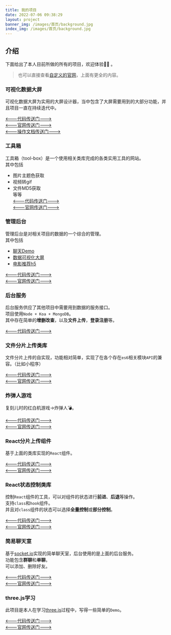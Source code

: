 ```yaml
---
title: 我的项目
date: 2022-07-06 09:38:29
layout: project 
banner_img: /images/首页/background.jpg
index_img: /images/首页/background.jpg
---
```


<div class="markdown-body">

## 介绍  

下面给出了本人目前所做的所有的项目，欢迎体验👏🏻 。  

> 也可以直接查看[自定义的官网](https://food-billboard.github.io/simple-practice/home-page/index.html)，上面有更全的内容。  

<a id="screen"></a>  

### 可视化数据大屏  

可视化数据大屏为实用的大屏设计器，当中包含了大屏需要用到的大部分功能，并且项目一直在持续迭代中。  

[<---代码传送门--->](https://github.com/food-billboard/create-chart)  
[<---官网传送门--->](http://47.97.27.23/api/backend/screen/index.html)  
[<---操作文档传送门--->](http://47.97.27.23/api/backend/create-chart-docs/index.html)  

### 工具箱

工具箱（tool-box）是一个使用相关类库完成的各类实用工具的网站。  
其中包括  
- 图片主题色获取    
- 视频转gif  
- 文件MD5获取  
等等  
[<---代码传送门--->](https://github.com/food-billboard/tool-box)  
[<---官网传送门--->](http://47.97.27.23/api/backend/tool-box/index.html)  

### 管理后台  

管理后台是对相关项目的数据的一个综合的管理。   
其中包括  
- [聊天Demo](#chat-demo)  
- [数据可视化大屏](#screen)  
- [电影推荐h5](#movie)  

[<---代码传送门--->](https://github.com/food-billboard/mini-app-management)  
[<---官网传送门--->](http://47.97.27.23/api/backend/index.html)  

<a id="node-server"></a> 

### 后台服务  

后台服务供应了其他项目中需要用到数据的服务接口。  
项目使用`Node + Koa + MongoDB`。  
其中存在简单的**增删改查**，以及**文件上传**，**登录注册**等。  

[<---代码传送门--->](https://github.com/food-billboard/node-server)  

### 文件分片上传类库  

文件分片上传的自实现，功能相对简单，实现了在各个存在`es6`相关模块`API`的兼容。（比如小程序）    

[<---代码传送门--->](https://github.com/food-billboard/chunk-file-load)  
[<---官网传送门--->](https://food-billboard.github.io/chunk-file-load)  

### 炸弹人游戏  

复刻儿时的红白机游戏->炸弹人💣。     

[<---代码传送门--->](https://github.com/food-billboard/bomber-man)  
[<---官网传送门--->](https://code.juejin.cn/pen/7162350895340978189)  

### React分片上传组件  

基于上面的类库实现的`React`组件。  

[<---代码传送门--->](https://github.com/food-billboard/chunk-file-load-component)  
[<---官网传送门--->](https://food-billboard.github.io/chunk-file-load-component/#/)  

### React状态控制类库  

控制`React`组件的工具，可以对组件的状态进行**前进**、**后退**等操作。  
支持`class`和`hook`组件。  
并且对`class`组件的状态可以选择**全量控制**或**部分控制**。  

[<---代码传送门--->](https://github.com/food-billboard/react-undo-component)  
[<---官网传送门--->](https://food-billboard.github.io/react-undo-component/#/)  

<a id="chat-demo"></a>    

### 简易聊天室

基于[socket.io](https://github.com/socketio/socket.io)实现的简单聊天室，后台使用的是上面的后台服务。  
功能包含**群聊**和**单聊**。  
可以添加、删除好友。  

[<---代码传送门--->](https://github.com/food-billboard/chat-demo)  
[<---官网传送门--->](http://47.97.27.23/api/backend/communicate/index.html)  

### three.js学习  

此项目是本人在学习[three.js](https://github.com/mrdoob/three.js)过程中，写得一些简单的`Demo`。  

[<---代码传送门--->](https://github.com/food-billboard/threejs-study-demo)  
[<---官网传送门--->](http://47.97.27.23/api/backend/threejs-study/index.html)  

</div>